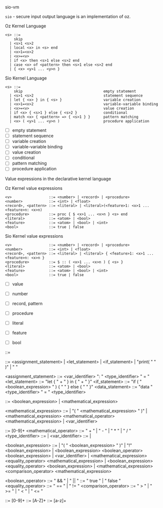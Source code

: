 sio-vm

`sio` - secure input output language is an implementation of oz.

Oz Kernel Language

```
<s> ::=
    skip
  | <s>1 <s>2
  | local <x> in <s> end
  | <x>1=<x>2
  | <x>=<v>
  | if <x> then <s>1 else <s>2 end
  | case <x> of <pattern> then <s>1 else <s>2 end
  | { <x> <y>1 ... <y>n }
```

Sio Kernel Language
```
<s> ::=
    skip                                     empty statement
  | <s>1 <s>2                                statement sequence
  | let { <x> } in { <s> }                   variable creation
  | <x>1=<x>2                                variable-variable binding
  | <x>=<v>                                  value creation
  | if <x> { <s>1 } else { <s>2 }            conditional
  | match <x> { <pattern> => { <s>1 } }      pattern matching
  | <x> ( <y>1 ... <y>n )                    procedure application
```

- [ ] empty statement
- [ ] statement sequence
- [ ] variable creation
- [ ] variable-variable binding
- [ ] value creation
- [ ] conditional
- [ ] pattern matching
- [ ] procedure application

Value expressions in the declarative kernel language

Oz Kernel value expressions
```
<v>                 ::= <number> | <record> | <procedure>
<number>            ::= <int> | <float>
<record>, <pattern> ::= <literal> | <literal>(<feature>1: <x>1 ... <feature>n: <x>n)
<procedure>         ::= proc { $ <x>1 ... <x>n } <s> end
<literal>           ::= <atom> | <bool>
<feature>           ::= <atom> | <bool> | <int>
<bool>              ::= true | false
```
 Sio Kernel value expressions
```
<v>                 ::= <number> | <record> | <procedure>
<number>            ::= <int> | <float>
<record>, <pattern> ::= <literal> | <literal> { <feature>1: <x>1 ... <feature>n: <x>n }
<procedure>         ::= $ :: ( <x>1 ... <x>n ) { <s> }
<literal>           ::= <atom> | <bool>
<feature>           ::= <atom> | <bool> | <int>
<bool>              ::= true | false
```

- [ ] value
- [ ] number
- [ ] record, pattern
- [ ] procedure
- [ ] literal
- [ ] feature
- [ ] bool


<program> ::= <statement>

<statement> ::= <assignment_statement>
 | <let_statement>
 | <if_statement>
 | "print( " <exp> " )"
 | <statement> " " <statement>

<assignment_statement> ::= <var_identifier> ": " <type_identifier> " = " <exp>
<let_statement> ::= "let { " <statement>+ " } in { " <statement>+ " }"
<if_statement> ::= "if ( " <boolean_expression> " ) { " <statement> " } else { " <statement> " }"
<data_statement> ::= "data " <type_identifier> " = " <type_identifier>

<exp> ::= <boolean_expression> | <mathematical_expression>

<mathematical_expression> ::= <num>
 | "( " <mathematical_expression> " )"
 | <mathematical_expression> <mathematical_operator> <mathematical_expression>
 | <var_identifier>

<num> ::= [0-9]+
<mathematical_operator> ::= " + " | " - " | " * " | " / "
<type_identifier> ::= <uppercase> <lower> | <uppercase> <digit>
<var_identifier> ::= <lower> | <lower> <digit>

<boolean_expression> ::= <boolean>
 | "( " <boolean_expression> " )"
 | "!" <boolean_expression>
 | <boolean_expression> <boolean_operator> <boolean_expression>
 | <var_identifier>
 | <mathematical_expression> <equality_operator> <mathematical_expression>
 | <boolean_expression> <equality_operator> <boolean_expression>
 | <mathematical_expression> <comparison_operator> <mathematical_expression>

<boolean_operator> ::= " && " | " || "
<boolean> ::= " true " | " false "
<equality_operator> ::= " == " | " != "
<comparison_operator> ::= " > " | " >= " | " < " | " <= "

<digit> ::= [0-9]+
<uppercase> ::= [A-Z]+
<lower> ::= [a-z]+
